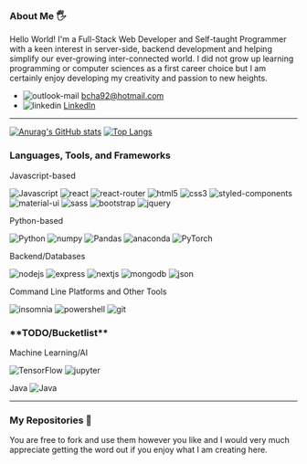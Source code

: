 <!---
bcha92/bcha92 is a ✨ special ✨ repository because its `README.md` (this file) appears on your GitHub profile.
You can click the Preview link to take a look at your changes.
--->

### About Me 🖐
Hello World! I'm a Full-Stack Web Developer and Self-taught Programmer with a keen interest in server-side, backend development and helping simplify our ever-growing inter-connected world. I did not grow up learning programming or computer sciences as a first career choice but I am certainly enjoy developing my creativity and passion to new heights.
- <img src="https://img.shields.io/badge/Microsoft_Outlook-0078D4?style=for-the-badge&logo=microsoft-outlook&logoColor=white" alt="outlook-mail" /> bcha92@hotmail.com
- <img src="https://img.shields.io/badge/LinkedIn-0077B5?style=for-the-badge&logo=linkedin&logoColor=white" alt="linkedin" /> <a href="https://www.linkedin.com/in/brandon-cha-928775a8/">LinkedIn</a>
---
[![Anurag's GitHub stats](https://github-readme-stats.vercel.app/api?username=bcha92&show_icons=true&theme=merko)](https://github.com/anuraghazra/github-readme-stats)
[![Top Langs](https://github-readme-stats.vercel.app/api/top-langs/?username=bcha92&layout=compact&theme=merko)](https://github.com/anuraghazra/github-readme-stats)

### Languages, Tools, and Frameworks
<!--Javascript Frontend Frameworks-->Javascript-based
<img src="https://img.shields.io/badge/JavaScript-323330?style=for-the-badge&logo=javascript&logoColor=F7DF1E" alt="Javascript" /> <img src="https://img.shields.io/badge/React-20232A?style=for-the-badge&logo=react&logoColor=61DAFB" alt="react" /> <img src="https://img.shields.io/badge/React_Router-CA4245?style=for-the-badge&logo=react-router&logoColor=white" alt="react-router" /> <img src="https://img.shields.io/badge/HTML5-E34F26?style=for-the-badge&logo=html5&logoColor=white" alt="html5" /> <img src="https://img.shields.io/badge/CSS3-1572B6?style=for-the-badge&logo=css3&logoColor=white" alt="css3" /> <img src="https://img.shields.io/badge/styled--components-DB7093?style=for-the-badge&logo=styled-components&logoColor=white" alt="styled-components" /> <img src="https://img.shields.io/badge/Material--UI-0081CB?style=for-the-badge&logo=material-ui&logoColor=white" alt="material-ui" /> <img src="https://img.shields.io/badge/Sass-CC6699?style=for-the-badge&logo=sass&logoColor=white" alt="sass" /> <img src="https://img.shields.io/badge/Bootstrap-563D7C?style=for-the-badge&logo=bootstrap&logoColor=white" alt="bootstrap" /> <img src="https://img.shields.io/badge/jQuery-0769AD?style=for-the-badge&logo=jquery&logoColor=white" alt="jquery" />

<!--Python Frameworks-->Python-based
<img src="https://img.shields.io/badge/Python-3776AB?style=for-the-badge&logo=python&logoColor=white" alt="Python" /> <img src="https://img.shields.io/badge/Numpy-777BB4?style=for-the-badge&logo=numpy&logoColor=white" alt="numpy" /> <img src="https://img.shields.io/badge/Pandas-2C2D72?style=for-the-badge&logo=pandas&logoColor=white" alt="Pandas" /> <img src="https://img.shields.io/badge/conda-342B029.svg?&style=for-the-badge&logo=anaconda&logoColor=white" alt="anaconda" /> <img src="https://img.shields.io/badge/PyTorch-EE4C2C?style=for-the-badge&logo=PyTorch&logoColor=white" alt="PyTorch" />

<!--Javascript Backend Frameworks-->Backend/Databases
<img src="https://img.shields.io/badge/Node.js-339933?style=for-the-badge&logo=nodedotjs&logoColor=white" alt="nodejs" /> <img src="https://img.shields.io/badge/Express.js-000000?style=for-the-badge&logo=express&logoColor=white" alt="express" /> <img src="https://img.shields.io/badge/next.js-000000?style=for-the-badge&logo=nextdotjs&logoColor=white" alt="nextjs" /> <img src="https://img.shields.io/badge/MongoDB-4EA94B?style=for-the-badge&logo=mongodb&logoColor=white" alt="mongodb" /> <img src="https://img.shields.io/badge/json-5E5C5C?style=for-the-badge&logo=json&logoColor=white" alt="json" />

<!--Platforms-->Command Line Platforms and Other Tools
<img src="https://img.shields.io/badge/Insomnia-5849be?style=for-the-badge&logo=Insomnia&logoColor=white" alt="insomnia" /> <img src="https://img.shields.io/badge/PowerShell-5391FE?style=for-the-badge&logo=PowerShell&logoColor=white" alt="powershell" /> <img src="https://img.shields.io/badge/Git-F05032?style=for-the-badge&logo=git&logoColor=white" alt="git" />

### \*\*TODO/Bucketlist\*\*
<!--Machine Learning/AI-->Machine Learning/AI
<img src="https://img.shields.io/badge/TensorFlow-FF6F00?style=for-the-badge&logo=TensorFlow&logoColor=white" alt="TensorFlow" /> <img src="https://img.shields.io/badge/Jupyter-F37626.svg?&style=for-the-badge&logo=Jupyter&logoColor=white" alt="jupyter" />
<!--Java-->Java
<img src="https://img.shields.io/badge/Java-ED8B00?style=for-the-badge&logo=java&logoColor=white" alt="Java" />

---

### My Repositories 🧮
You are free to fork and use them however you like and I would very much appreciate getting the word out if you enjoy what I am creating here.
